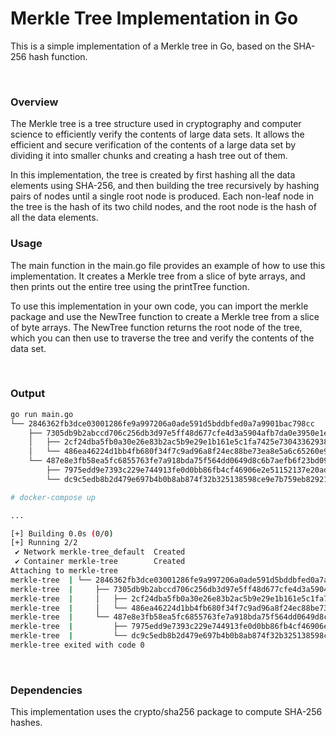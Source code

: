 # Merkle Tree Implementation in Go

This is a simple implementation of a Merkle tree in Go, based on the SHA-256 hash function.

<br/>

### Overview

The Merkle tree is a tree structure used in cryptography and computer science to efficiently verify the contents of large data sets. It allows the efficient and secure verification of the contents of a large data set by dividing it into smaller chunks and creating a hash tree out of them.

In this implementation, the tree is created by first hashing all the data elements using SHA-256, and then building the tree recursively by hashing pairs of nodes until a single root node is produced. Each non-leaf node in the tree is the hash of its two child nodes, and the root node is the hash of all the data elements.

### Usage

The main function in the main.go file provides an example of how to use this implementation. It creates a Merkle tree from a slice of byte arrays, and then prints out the entire tree using the printTree function.

To use this implementation in your own code, you can import the merkle package and use the NewTree function to create a Merkle tree from a slice of byte arrays. The NewTree function returns the root node of the tree, which you can then use to traverse the tree and verify the contents of the data set.

<br/>

### Output

```bash
go run main.go
└── 2846362fb3dce03001286fe9a997206a0ade591d5bddbfed0a7a9901bac798cc
    ├── 7305db9b2abccd706c256db3d97e5ff48d677cfe4d3a5904afb7da0e3950e1e2
    │   ├── 2cf24dba5fb0a30e26e83b2ac5b9e29e1b161e5c1fa7425e73043362938b9824
    │   └── 486ea46224d1bb4fb680f34f7c9ad96a8f24ec88be73ea8e5a6c65260e9cb8a7
    └── 487e8e3fb58ea5fc6855763fe7a918bda75f564dd0649d8c6b7aefb6f23bd094
        ├── 7975edd9e7393c229e744913fe0d0bb86fb4cf46906e2e51152137e20ad15590
        └── dc9c5edb8b2d479e697b4b0b8ab874f32b325138598ce9e7b759eb8292110622
```

```bash
# docker-compose up

...

[+] Building 0.0s (0/0)                                                                                                                                                                                                            docker:desktop-linux
[+] Running 2/2
 ✔ Network merkle-tree_default  Created                                                                                                                                                                                                            0.0s
 ✔ Container merkle-tree        Created                                                                                                                                                                                                            0.4s
Attaching to merkle-tree
merkle-tree  | └── 2846362fb3dce03001286fe9a997206a0ade591d5bddbfed0a7a9901bac798cc
merkle-tree  |     ├── 7305db9b2abccd706c256db3d97e5ff48d677cfe4d3a5904afb7da0e3950e1e2
merkle-tree  |     │   ├── 2cf24dba5fb0a30e26e83b2ac5b9e29e1b161e5c1fa7425e73043362938b9824
merkle-tree  |     │   └── 486ea46224d1bb4fb680f34f7c9ad96a8f24ec88be73ea8e5a6c65260e9cb8a7
merkle-tree  |     └── 487e8e3fb58ea5fc6855763fe7a918bda75f564dd0649d8c6b7aefb6f23bd094
merkle-tree  |         ├── 7975edd9e7393c229e744913fe0d0bb86fb4cf46906e2e51152137e20ad15590
merkle-tree  |         └── dc9c5edb8b2d479e697b4b0b8ab874f32b325138598ce9e7b759eb8292110622
merkle-tree exited with code 0
```

<br/>

### Dependencies

This implementation uses the crypto/sha256 package to compute SHA-256 hashes.
